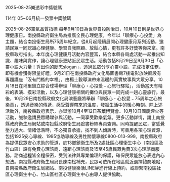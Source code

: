 
2025-08-25樂透彩中獎號碼

                                
114年 05~06月統一發票中獎號碼
                             
2025-08-26空氣品質指標
                              每年9月10日為世界自殺防治日，10月10日則是世界心理健康日。南投縣政府衛生局為推廣全民心理健康，今年以「聊療心‧心投愛」為主題，結合南投衛生局所75周年紀念，從8月起陸續展開心理健康月系列活動，邀請民眾一同認識心理健康、學習自我照顧、放鬆心情，更有許多好獎等你來拿。南投縣政府指出，本年度心理健康月活動內容豐富，結合本縣各局處活動一起推出知識、趣味與實作，讓心理健康更貼近民眾生活。活動包括8月29日至9月30日「心靈小語大力量！秀出你的勵志slogan」，透過民眾分享心靈小語，完成指定任務，即有機會獲得限量好禮。9月21日在南投縣政府文化局圖書館7樓電影放映廳設有專題講座「沒有門檻的幸福」，由楊士毅導演帶來溫暖的真實故事與大眾分享。10月18日在埔里鎮立綜合球場辦理「聊療心・心投愛﹣心旅行驛站」，活動當天有精彩的表演、摸彩活動，以及心理健康相關的攤位與民眾一同完成一趟心靈旅行。最後，10月29日南投縣政府文化局演藝廳將舉辦「聊療心・心投愛﹣75周年之心旅樂章」，透過音樂的傳遞，感受聲響帶來的溫度，發掘生活中的暖心時刻。除上述活動外，南投縣政府表示，亦舉辦10月4至12日茶葉博覽會、10月10日國慶煙火等活動，誠摯邀請民眾踴躍參與活動，一同享受歡樂氣氛。更多活動詳情，請上南投縣政府衛生局網站或南投縣政府衛生局臉書粉絲專頁查詢。同時提醒民眾，當感覺壓力過大、情緒低落時，不必獨自承擔，找不到人傾訴時，可善用各項心理資源，包括1925安心專線、1995協助專線及男性關懷專線0800-013-999。南投縣政府為提供民眾安心求助的管道，於13鄉鎮衛生所及2處社區心理衛生中心（南投區及竹山區）設有免費心理諮商、遠距心理諮商及15至45歲民眾免費3次心理諮商服務，諮商過程皆全程保密，受到法律與專業倫理的保護，確保民眾能放心表達內心想法。南投縣政府衛生局局長陳南松補充，民眾可依所在地區就近選擇諮商地點，自南投縣政府衛生局網站、南投健康樂活LINE@進行線上預約，或聯繫南投區社區心理衛生中心、竹山區社區心理衛生中心由專人提供協助。